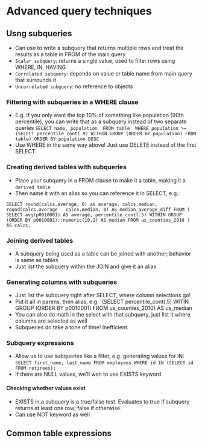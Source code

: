# Advanced query techniques 

## Usng subqueries 
- Can use to write a subquery that returns multiple rows and treat the results as a table in FROM of the main query 
- `Scalar subquery`: returns a single value, used to filter rows using WHERE, IN, HAVING 
- `Correlated subquery`: depends on value or table name from main query that surrounds it 
- `Uncorrelated subquery`: no reference to objects 

### Filtering with subqueries in a WHERE clause
- E.g. If you only want the top 10% of something like population (90th percentile), you can write that as a subquery instead of two separate queries 
`SELECT name, population 
FROM table 
WHERE population >= (SELECT percentile_cont(.9) WITHIN GROUP (ORDER BY population) FROM table) ORDER BY population DESC`
- Use WHERE in the same way above! Just use DELETE instead of the first SELECT. 

### Creating derived tables with subqueries 
- Place your subquery in a FROM clause to make it a table, making it a `derived table` 
- Then name it with an alias so you can reference it in SELECT, e.g.: 

`SELECT round(calcs.average, 0) as average,
       calcs.median,
       round(calcs.average - calcs.median, 0) AS median_average_diff
FROM (
     SELECT avg(p0010001) AS average,
            percentile_cont(.5)
                WITHIN GROUP (ORDER BY p0010001)::numeric(10,1) AS median
     FROM us_counties_2010
     )
AS calcs;`

### Joining derived tables 
- A subquery being used as a table can be joined with another; behavior is same as tables 
- Just list the subquery within the JOIN and give it an alias 

### Generating columns with subqueries 
- Just list the subquery right after SELECT, where column selections go! 
- Put it all in parens, then alias, e.g. 
`(SELECT percentile_cont(.5) WITIN GROUP (ORDER BY p0010001) FROM us_counties_2010) AS us_median 
- You can also do math in the select with that subquery, just list it where columns are selected as well 
- Subqueries do take a tone of time! Inefficient. 

### Subquery expressions 
- Allow us to use subqueries like a filter, e.g. generating values for IN: 
`SELECT first_name, last_name FROM employees WHERE id IN (SELECT id FROM retirees);` 
- If there are NULL values, we'll wan to use EXISTS keyword 

#### Checking whether values exist 
- EXISTS in a subquery is a true/false test. Evaluates to true if subquery returns at least one row; false if otherwise. 
- Can use NOT keyword as well

## Common table expressions 


